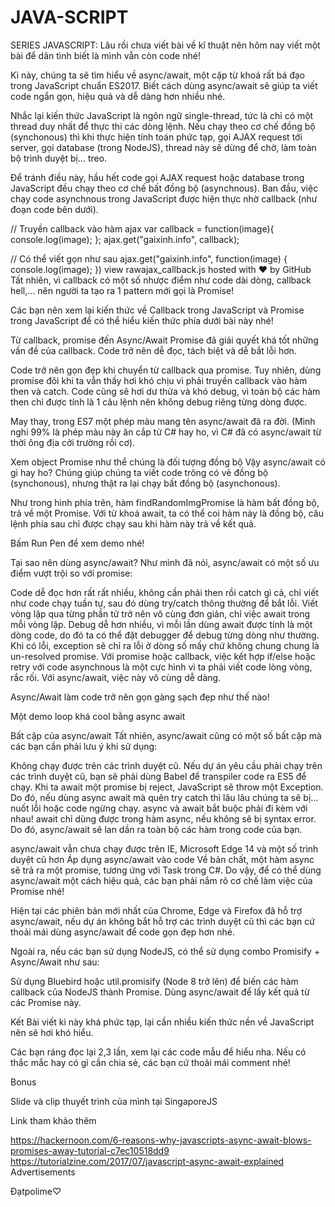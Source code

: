 # JAVA-SCRIPT

SERIES JAVASCRIPT:
Lâu rồi chưa viết bài về kĩ thuật nên hôm nay viết một bài để dân tình biết là mình vẫn còn code nhé!

Kì này, chúng ta sẽ tìm hiểu về async/await, một cặp từ khoá rất bá đạo trong JavaScript chuẩn ES2017. Biết cách dùng async/await sẽ giúp ta viết code ngắn gọn, hiệu quả và dễ dàng hơn nhiều nhé.


Nhắc lại kiến thức
JavaScript là ngôn ngữ single-thread, tức là chỉ có một thread duy nhất để thực thi các dòng lệnh. Nếu chạy theo cơ chế đồng bộ (synchonous) thì khi thực hiện tính toán phức tạp, gọi AJAX request tới server, gọi database (trong NodeJS), thread này sẽ dừng để chờ, làm toàn bộ trình duyệt bị… treo.

Để tránh điều này, hầu hết code gọi AJAX request hoặc database trong JavaScript đều chạy theo cơ chế bất đồng bộ (asynchnous). Ban đầu, việc chạy code asynchnous trong JavaScript được hiện thực nhờ callback (như đoạn code bên dưới).

// Truyền callback vào hàm ajax
var callback =  function(image){
  console.log(image);
};
ajax.get("gaixinh.info", callback);

// Có thể viết gọn như sau
ajax.get("gaixinh.info", function(image) {
  console.log(image);
})
view rawajax_callback.js hosted with ❤ by GitHub
Tất nhiên, vì callback có một số nhược điểm như code dài dòng, callback hell,… nên người ta tạo ra 1 pattern mới gọi là Promise!

Các bạn nên xem lại kiến thức về Callback trong JavaScript và Promise trong JavaScript để có thể hiểu kiến thức phía dưới bài này nhé!

Từ callback, promise đến Async/Await
Promise đã giải quyết khá tốt những vấn đề của callback. Code trở nên dễ đọc, tách biệt và dễ bắt lỗi hơn.


Code trở nên gọn đẹp khi chuyển từ callback qua promise.
Tuy nhiên, dùng promise đôi khi ta vẫn thấy hơi khó chịu vì phải truyền callback vào hàm then và catch. Code cũng sẽ hơi dư thừa và khó debug, vì toàn bộ các hàm then chỉ được tính là 1 câu lệnh nên không debug riêng từng dòng được.

May thay, trong ES7 một phép màu mang tên async/await đã ra đời. (Mình nghi 99% là phép màu này ăn cắp từ C# hay ho, vì C# đã có async/await từ thời ông địa cởi trường rồi cơ).


Xem object Promise như thể chúng là đối tượng đồng bộ
Vậy async/await có gì hay ho? Chúng giúp chúng ta viết code trông có vẻ đồng bộ (synchonous), nhưng thật ra lại chạy bất đồng bộ (asynchonous). 

Như trong hình phía trên, hàm findRandomImgPromise là hàm bất đồng bộ, trả về một Promise. Với từ khoá await, ta có thể coi hàm này là đồng bộ, câu lệnh phía sau chỉ được chạy sau khi hàm này trả về kết quả.


Bấm Run Pen để xem demo nhé!

Tại sao nên dùng async/await?
Như mình đã nói, async/await có một số ưu điểm vượt trội so với promise:

Code dễ đọc hơn rất rất nhiều, không cần phải then rồi catch gì cả, chỉ viết như code chạy tuần tự, sau đó dùng try/catch thông thường để bắt lỗi.
Viết vòng lặp qua từng phần tử trở nên vô cùng đơn giản, chỉ việc await trong mỗi vòng lặp.
Debug dễ hơn nhiều, vì mỗi lần dùng await được tính là một dòng code, do đó ta có thể đặt debugger để debug từng dòng như thường.
Khi có lỗi, exception sẽ chỉ ra lỗi ở dòng số mấy chứ không chung chung là un-resolved promise.
Với promise hoặc callback, việc kết hợp if/else hoặc retry với code asynchnous là một cực hình vì ta phải viết code lòng vòng, rắc rối. Với async/await, việc này vô cùng dễ dàng.

Async/Await làm code trở nên gọn gàng sạch đẹp như thế nào!

Một demo loop khá cool bằng async await

Bất cập của async/await
Tất nhiên, async/await cũng có một số bất cập mà các bạn cần phải lưu ý khi sử dụng:

Không chạy được trên các trình duyệt cũ. Nếu dự án yêu cầu phải chạy trên các trình duyệt cũ, bạn sẽ phải dùng Babel để transpiler code ra ES5 để chạy.
Khi ta await một promise bị reject, JavaScript sẽ throw một Exception. Do đó, nếu dùng async await mà quên try catch thì lâu lâu chúng ta sẽ bị… nuốt lỗi hoặc code ngừng chạy.
async và await bắt buộc phải đi kèm với nhau! await chỉ dùng được trong hàm async, nếu không sẽ bị syntax error. Do đó, async/await sẽ lan dần ra toàn bộ các hàm trong code của bạn.

async/await vẫn chưa chạy được trên IE, Microsoft Edge 14 và một số trình duyệt cũ hơn
Áp dụng async/await vào code
Về bản chất, một hàm async sẽ trả ra một promise, tương ứng với Task trong C#. Do vậy, để có thể dùng async/await một cách hiệu quả, các bạn phải nắm rõ cơ chế làm việc của Promise nhé!

Hiện tại các phiên bản mới nhất của Chrome, Edge và Firefox đã hỗ trợ async/await, nếu dự án không bắt hỗ trợ các trình duyệt cũ thì các bạn cứ thoải mái dùng async/await để code gọn đẹp hơn nhé.

Ngoài ra, nếu các bạn sử dụng NodeJS, có thể sử dụng combo Promisify + Async/Await như sau:

Sử dụng Bluebird hoặc util.promisify (Node 8 trở lên) để biến các hàm callback của NodeJS thành Promise.
Dùng async/await để lấy kết quả từ các Promise này.


Kết
Bài viết kì này khá phức tạp, lại cần nhiều kiến thức nền về JavaScript nên sẽ hơi khó hiểu.

Các bạn ráng đọc lại 2,3 lần, xem lại các code mẫu để hiểu nha. Nếu có thắc mắc hay có gì cần chia sẻ, các bạn cứ thoải mái comment nhé!

Bonus

Slide và clip thuyết trình của mình tại SingaporeJS

 
 

Link tham khảo thêm

https://hackernoon.com/6-reasons-why-javascripts-async-await-blows-promises-away-tutorial-c7ec10518dd9
https://tutorialzine.com/2017/07/javascript-async-await-explained
Advertisements


Đạtpolime♡
